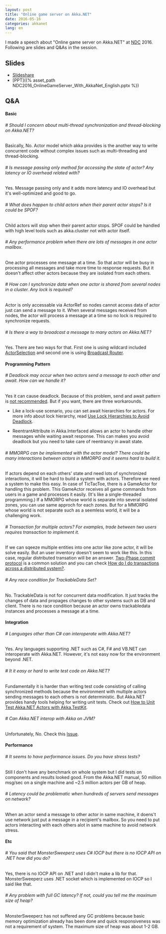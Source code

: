 ```yaml
---
layout: post
title: "Online game server on Akka.NET"
date: 2016-05-16
categories: akkanet
lang: en
---
```


I made a speech about "Online game server on Akka.NET" at [NDC](https://ndc.nexon.com) 2016.
Following are slides and Q&As in the session.

## Slides

- [Slideshare](http://www.slideshare.net/veblush/online-game-server-on-akkanet-ndc2016)
- [PPT]({% asset_path NDC2016_OnlineGameServer_With_AkkaNet_English.pptx %})

## Q&A

#### Basic

###### # Should I concern about multi-thread synchronization and thread-blocking on Akka.NET?

Basically, No.
Actor model which akka provides is the another way to write concurrent code
without complex issues such as multi-threading and thread-blocking.

###### # Is message passing only method for accessing the state of actor? Any latency or IO overhead related with?

Yes. Message passing only and it adds more latency and IO overhead but it's well-optimized and good to go.

###### # What does happen to child actors when their parent actor stops? Is it could be SPOF?

Child actors will stop when their parent actor stops.
SPOF could be handled with high level tools such as akka.cluster not with actor itself.

###### # Any performance problem when there are lots of messages in one actor mailbox.

One actor processes one message at a time. So that actor will be busy in processing all messages
and take more time to response requests. But it doesn't affect other actors because they are isolated from each others. 

###### # How can I synchronize data when one actor is shared from several nodes in a cluster. Any lock is required?

Actor is only accessable via ActorRef so nodes cannot access data of actor just can send a message to it.
When several messages received from nodes, the actor will process a message at a time so no lock is required to synchronize requests.

###### # Is there a way to broadcast a message to many actors on Akka.NET?

Yes. There are two ways for that. First one is using wildcard included 
[ActorSelection](http://getakka.net/docs/Working%20with%20actors#identifying-actors-via-actor-selection) and 
second one is using 
[Broadcast Router](http://getakka.net/docs/working-with-actors/Routers#broadcast).

#### Programming Pattern

###### # Deadlock may occur when two actors send a message to each other and await. How can we handle it?

Yes it can cause deadlock. Because of this problem, send and await pattern is [not recommended](http://bartoszsypytkowski.com/dont-ask-tell-2/).
But if you want, there are three workarounds.

- Like a lock-use scenario, you can set await hierarchies for actors.
  For more info about lock hierarchy, read [Use Lock Hierarchies to Avoid Deadlock](http://www.drdobbs.com/parallel/use-lock-hierarchies-to-avoid-deadlock/204801163).

- ReentrantAttribute in Akka.Interfaced allows an actor to handle other messages while waiting await response.
  This can makes you avoid deadlock but you need to take care of reentrancy in await state.
  
###### # MMORPG can be implemented with the actor model? There could be many interactions between actors in MMORPG and it seems hard to build it.

If actors depend on each others' state and need lots of synchronized interactions, it will be hard to build a system with actors. 
Therefore we need a system to make this easy. In case of TicTacToe, there is a GameActor for handling this problem.
This GameActor receives all game commands from users in a game and processes it easily. (It's like a single-threaded programming.)
If a MMORPG whose world is separate into several isolated zones, you can use same approch for each zones.
But for a MMORPG whose world is not separate such as a seemless world, it will be a challenging work.

###### # Transaction for multiple actors? For examples, trade between two users requires transaction to implement it.

If we can sqeeze multiple entities into one actor like zone actor, it will be solve easily.
But an user inventory doesn't seem to work like this. In this case, regular distributed transation will be an answer.
[Two-Phase commit protocol](https://en.wikipedia.org/wiki/Two-phase_commit_protocol) is a common solution and
you can check 
[How do I do transactions across a distributed system?](http://www.slideshare.net/petabridge/distributed-transactions-in-akkanet).

###### # Any race condition for TrackableData Set?

No. TrackableData is not for concurrent data modification.
It just tracks the changes of data and propages changes to other systems such as DB and client.
There is no race condition because an actor owns trackabledata instances and processes a message at a time.

#### Integration

###### # Languages other than C# can interoperate with Akka.NET?

Yes. Any languages supporting .NET such as C#, F# and VB.NET can interoperate with Akka.NET.
However, it's not easy now for the environment beyond .NET.

###### # It it easy or hard to write test code on Akka.NET?

Fundamentally it is harder than writing test code consisting of calling synchronized methods
because the environment with multiple actors sending messages to each others is not deterministic.
But Akka.NET provides handy tools helping for writing unit tests.
Check out [How to Unit Test Akka.NET Actors with Akka.TestKit](https://petabridge.com/blog/how-to-unit-test-akkadotnet-actors-akka-testkit/).

###### # Can Akka.NET interop with Akka on JVM?

Unfortunately, No. Check this [Issue](https://github.com/akkadotnet/akka.net/issues/1629).

#### Performance

###### # It seems to have performance issues. Do you have stress tests?

Still I don't have any benchmark on whole system but I did tests on components and results looked good.
From the Akka.NET manual, 50 million msg/sec on a single machine and ~2.5 million actors per GB of heap.

###### # Latency could be problematic when hundreds of servers send messages on network?
 
When an actor send a message to other actor in same machine,
it doens't use network just put a message in a recipient's mailbox.
So you need to put actors interacting with each others alot in same machine to avoid network stress.

#### Etc

###### # You said that MonsterSweeperz uses C# IOCP but there is no IOCP API on .NET how did you do?

Yes, there is no IOCP API on .NET and I didn't make a lib for that.
MonsterSweeperz uses .NET socket which is implemented on IOCP so I said like that.

###### # Any problem with full GC latency? If not, could you tell me the maximum size of heap?

MonsterSweeperz has not suffered any GC problems because basic memory optimization already has been done
and quick responsiveness was not a requirement of system. The maximum size of heap was about 1-2 GB.
